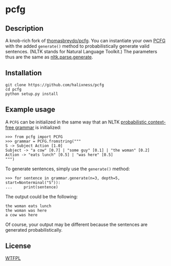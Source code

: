 pcfg
====

Description
-----------

A knob-rich fork of [thomasbreydo/pcfg](github.com/thomasbreydo/pcfg). You can instantiate your own [PCFG](https://www.nltk.org/api/nltk.html#nltk.grammar.PCFG) with the added ``generate()`` method to probabilistically generate valid sentences. (NLTK stands for Natural Language Toolkit.)
The parameters thus are the same as [nltk.parse.generate](https://www.nltk.org/howto/generate.html).

Installation
-------------

```
git clone https://github.com/halixness/pcfg
cd pcfg
python setup.py install

```

Example usage
-------------

A ``PCFG`` can be initialized in the same way that an NLTK [probabilistic context-free grammar](https://www.nltk.org/api/nltk.html#nltk.grammar.PCFG) is initialized:

```python3
>>> from pcfg import PCFG
>>> grammar = PCFG.fromstring("""
S -> Subject Action [1.0]
Subject -> "a cow" [0.7] | "some guy" [0.1] | "the woman" [0.2]
Action -> "eats lunch" [0.5] | "was here" [0.5]
""")
```

To generate sentences, simply use the ``generate()`` method:

```python3
>>> for sentence in grammar.generate(n=3, depth=5, start=Nonterminal("S")):
...     print(sentence)
```

The output could be the following:

```text
the woman eats lunch
the woman was here
a cow was here
```

Of course, your output may be different because the sentences are generated probabilistically.

License
-------
[WTFPL](http://www.wtfpl.net)
